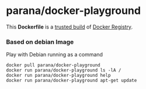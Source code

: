 parana/docker-playground
====================

This **Dockerfile** is a [trusted build](https://registry.hub.docker.com/u/parana/docker-playground/) of [Docker Registry](https://registry.hub.docker.com/search?q=parana/).

### Based on debian Image

Play with Debian running as a command

	docker pull parana/docker-playground
	docker run parana/docker-playground ls -lA /
	docker run parana/docker-playground help
	docker run parana/docker-playground apt-get update 
